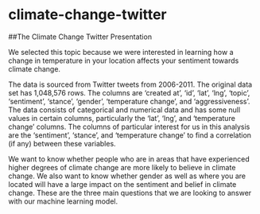 # climate-change-twitter


##The Climate Change Twitter Presentation

We selected this topic because we were interested in learning how a change in temperature in your location affects your sentiment towards climate change.

The data is sourced from Twitter tweets from 2006-2011. The original data set has 1,048,576 rows. The columns are ‘created at’, ‘id’, ‘lat’, ‘lng’, ‘topic’, ‘sentiment’, ‘stance’, ‘gender’, ‘temperature change’, and ‘aggressiveness’. The data consists of categorical and numerical data and has some null values in certain columns, particularly the ‘lat’, ‘lng’, and ‘temperature change’ columns. The columns of particular interest for us in this analysis are the ‘sentiment’, ‘stance’, and ‘temperature change’ to find a correlation (if any) between these variables.

We want to know whether people who are in areas that have experienced higher degrees of climate change are more likely to believe in climate change. We also want to know whether gender as well as where you are located will have a large impact on the sentiment and belief in climate change. These are the three main questions that we are looking to answer with our machine learning model. 

